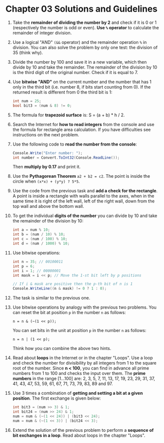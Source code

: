 # Chapter 03 Solutions and Guidelines

1. Take the **remainder of dividing the number by 2** and check if it is 0 or 1 (respectively the number is odd or even). **Use `%` operator** to calculate the remainder of integer division.
1. Use a logical "AND" `(&&` operator) and the remainder operation `%` in division. You can also solve the problem by only one test: the division of 35 (think why).
1. Divide the number by 100 and save it in a new variable, which then divide by 10 and take the remainder. The remainder of the division by 10 is the third digit of the original number. Check if it is equal to 7.
1. Use **bitwise "AND"** on the current number and the number that has 1 only in the third bit (i.e. number 8, if bits start counting from 0). If the returned result is different from 0 the third bit is 1:

    ```cs
    int num = 25;
    bool bit3 = (num & 8) != 0;
    ```

1. The formula for **trapezoid surface** is: S = (a + b) * h / 2.
1. Search the Internet for **how to read integers** from the console and use the formula for rectangle area calculation. If you have difficulties see instructions on the next problem.
1. Use the following code to **read the number from the console**:

    ```cs
    Console.Write("Enter number: ");
    int number = Convert.ToInt32(Console.ReadLine());
    ```

    Then **multiply by 0.17** and print it.
1. Use the **Pythagorean Theorem** `a2 + b2 = c2`. The point is inside the circle when `(x*x) + (y*y) ? 5*5`.
1. Use the code from the previous task and **add a check for the rectangle**. A point is inside a rectangle with walls parallel to the axes, when in the same time it is right of the left wall, left of the right wall, down from the top wall and above the bottom wall.
1. To get the individual **digits of the number** you can divide by 10 and take the remainder of the division by 10:

    ```cs
    int a = num % 10;
    int b = (num / 10) % 10;
    int c = (num / 100) % 10;
    int d = (num / 1000) % 10;
    ```

1. Use bitwise operations:

    ```cs
    int n = 35; // 00100011
    int p = 6;
    int i = 1; // 00000001
    int mask = i << p; // Move the 1-st bit left by p positions

    // If i & mask are positive then the p-th bit of n is 1
    Console.WriteLine((n & mask) != 0 ? 1 : 0);
    ```

1. The task is similar to the previous one.
1. Use bitwise operations by analogy with the previous two problems. You can reset the bit at position `p` in the number `n` as follows:

    ```plain
    n = n & (~(1 << p));
    ```

    You can set bits in the unit at position `p` in the number `n` as follows:

    ```plain
    n = n | (1 << p);
    ```

    Think how you can combine the above two hints.
1. Read about **loops** in the Internet or in the chapter "Loops". Use a loop and check the number for divisibility by all integers from 1 to the square root of the number. Since **n < 100**, you can find in advance all prime numbers from 1 to 100 and checks the input over them. The **prime numbers** in the range [1...100] are: 2, 3, 5, 7, 11, 13, 17, 19, 23, 29, 31, 37, 41, 43, 47, 53, 59, 61, 67, 71, 73, 79, 83, 89 and 97.
1. Use 3 times a combination of **getting and setting a bit at a given position**. The first exchange is given below:

    ```cs
    int bit3 = (num >> 3) & 1;
    int bit24 = (num >> 24) & 1;
    num = num & (~(1 << 24)) | (bit3 << 24);
    num = num & (~(1 << 3)) | (bit24 << 3);
    ```

1. Extend the solution of the previous problem to perform a **sequence of bit exchanges in a loop**. Read about loops in the chapter "Loops".

